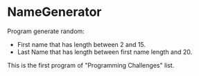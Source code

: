 # NameGenerator
Program generate random:
- First name that has length between 2 and 15.
- Last Name that has length between first name length and 20.

This is the first program of "Programming Challenges" list.